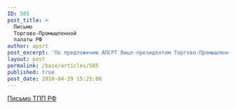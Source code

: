 ```yaml
---
ID: 585
post_title: >
  Письмо
  Торгово-Промышленной
  палаты РФ
author: apsrt
post_excerpt: 'По предложению АПСРТ Вице-президентом Торгово-Промышленной палаты РФ С.М. Катыриным направлено письмо руководителям  региональных ТПП о содействии предприятиям речного транспорта в вопросах  привлечения грузопотоков'
layout: post
permalink: /base/articles/585
published: true
post_date: 2010-04-29 15:25:00
---
```

<a href="http://www.apsrt.ru/docs/apsrt_tpp.jpg"> Письмо ТПП РФ <span style="text-decoration:underline;"></span></a>